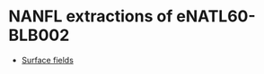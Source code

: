 # NANFL extractions of eNATL60-BLB002

 - [Surface fields](../items/NANFL60-BLB002-1h-SSH-SST-SSS-SSU-SSV.md) 
